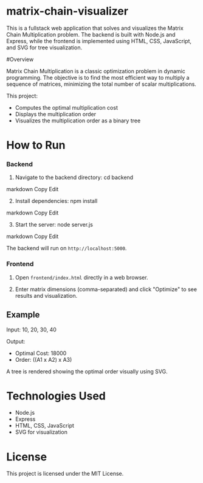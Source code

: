 # matrix-chain-visualizer

This is a fullstack web application that solves and visualizes the Matrix Chain Multiplication problem. The backend is built with Node.js and Express, while the frontend is implemented using HTML, CSS, JavaScript, and SVG for tree visualization.

#Overview

Matrix Chain Multiplication is a classic optimization problem in dynamic programming. The objective is to find the most efficient way to multiply a sequence of matrices, minimizing the total number of scalar multiplications.

This project:
- Computes the optimal multiplication cost
- Displays the multiplication order
- Visualizes the multiplication order as a binary tree


# How to Run

### Backend

1. Navigate to the backend directory:
cd backend

markdown
Copy
Edit

2. Install dependencies:
npm install

markdown
Copy
Edit

3. Start the server:
node server.js

markdown
Copy
Edit

The backend will run on `http://localhost:5000`.

### Frontend

1. Open `frontend/index.html` directly in a web browser.

2. Enter matrix dimensions (comma-separated) and click "Optimize" to see results and visualization.

## Example

Input:
10, 20, 30, 40


Output:
- Optimal Cost: 18000
- Order: ((A1 x A2) x A3)

A tree is rendered showing the optimal order visually using SVG.

# Technologies Used

- Node.js
- Express
- HTML, CSS, JavaScript
- SVG for visualization

# License

This project is licensed under the MIT License.
